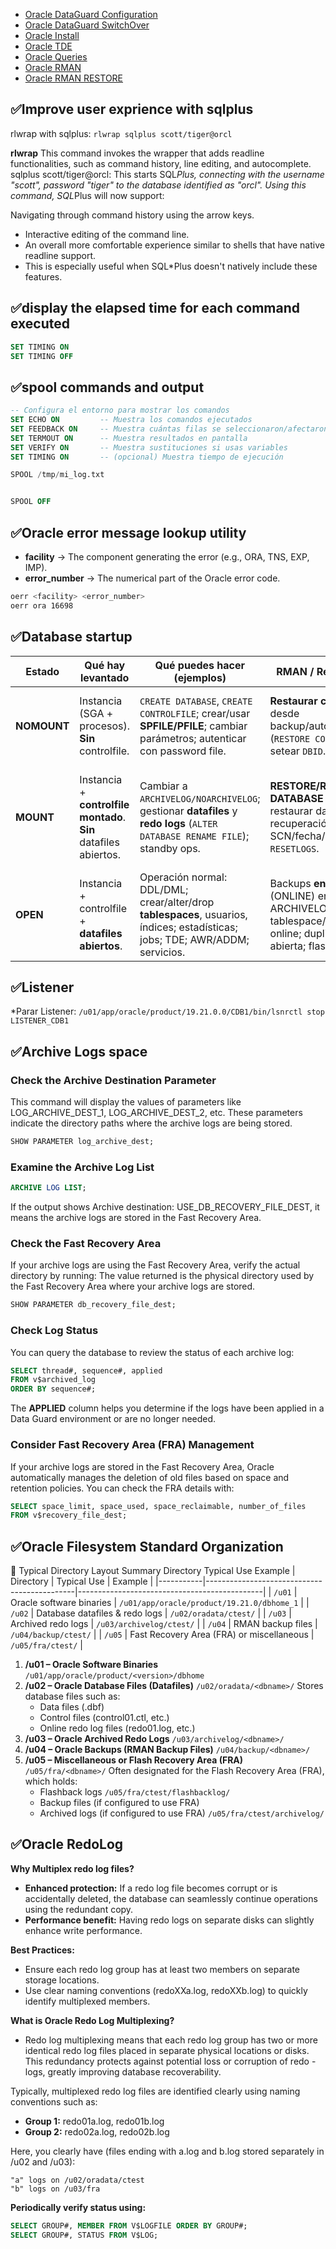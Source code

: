 

- [Oracle DataGuard Configuration](https://github.com/magnum31415/wiki/blob/main/oracle-dg.md)
- [Oracle DataGuard SwitchOver](https://github.com/magnum31415/wiki/blob/main/oracle-dg-switchover.md)
- [Oracle Install](https://github.com/magnum31415/wiki/blob/main/oracle-install.md)
- [Oracle TDE](https://github.com/magnum31415/wiki/blob/main/oracle-tde.md)
- [Oracle Queries](https://github.com/magnum31415/wiki/blob/main/oracle-queries.md)
- [Oracle RMAN](https://github.com/magnum31415/wiki/blob/main/oracle-rman.md)
- [Oracle RMAN RESTORE](https://github.com/magnum31415/wiki/blob/main/oracle-RMAN-Restore.md) 


## ✅Improve user exprience with sqlplus

rlwrap with sqlplus: ``rlwrap sqlplus scott/tiger@orcl``

**rlwrap** This command invokes the wrapper that adds readline functionalities, such as command history, line editing, and autocomplete.
sqlplus scott/tiger@orcl: This starts SQL*Plus, connecting with the username "scott", password "tiger" to the database identified as "orcl".
Using this command, SQL*Plus will now support:

Navigating through command history using the arrow keys.
* Interactive editing of the command line.
* An overall more comfortable experience similar to shells that have native readline support.
* This is especially useful when SQL*Plus doesn't natively include these features.

## ✅display the elapsed time for each command executed

````sql
SET TIMING ON
SET TIMING OFF
````

## ✅spool commands and output
````sql
-- Configura el entorno para mostrar los comandos
SET ECHO ON         -- Muestra los comandos ejecutados
SET FEEDBACK ON     -- Muestra cuántas filas se seleccionaron/afectaron
SET TERMOUT ON      -- Muestra resultados en pantalla
SET VERIFY ON       -- Muestra sustituciones si usas variables
SET TIMING ON       -- (opcional) Muestra tiempo de ejecución

SPOOL /tmp/mi_log.txt


SPOOL OFF
````

## ✅Oracle error message lookup utility
- **facility** → The component generating the error (e.g., ORA, TNS, EXP, IMP).
- **error_number** → The numerical part of the Oracle error code.
````bash
oerr <facility> <error_number>
oerr ora 16698
````
## ✅Database startup
| Estado        | Qué hay levantado                         | Qué puedes hacer (ejemplos)                                                                                                   | RMAN / Recuperación                                                                                         | Vistas útiles disponibles                                                                                                    | No puedes                                                |
|---------------|-------------------------------------------|-------------------------------------------------------------------------------------------------------------------------------|-------------------------------------------------------------------------------------------------------------|------------------------------------------------------------------------------------------------------------------------------|----------------------------------------------------------|
| **NOMOUNT**   | Instancia (SGA + procesos). **Sin** controlfile. | `CREATE DATABASE`, `CREATE CONTROLFILE`; crear/usar **SPFILE/PFILE**; cambiar parámetros; autenticar con password file.       | **Restaurar controlfile** desde backup/autobackup (`RESTORE CONTROLFILE`), setear `DBID`.                   | `V$INSTANCE`, `V$PARAMETER`, `V$SPPARAMETER`, `V$PROCESS`, `V$OPTION`…                                                      | Acceso a datos/objetos; ver metadatos que requieren controlfile; abrir DB. |
| **MOUNT**     | Instancia + **controlfile montado**. **Sin** datafiles abiertos. | Cambiar a `ARCHIVELOG/NOARCHIVELOG`; gestionar **datafiles** y **redo logs** (`ALTER DATABASE RENAME FILE`); standby ops.     | **RESTORE/RECOVER DATABASE** completo; restaurar datafiles; recuperación hasta SCN/fecha/log; abrir con `RESETLOGS`.         | + a NOMOUNT: `V$DATABASE`, `V$CONTROLFILE`, `V$DATAFILE`, `V$TABLESPACE`, `V$LOGFILE`, `V$ARCHIVE_DEST`, `V$RECOVERY_FILE_DEST`… | Consultar/usar objetos; DML/DDL; servicios para usuarios. |
| **OPEN**      | Instancia + controlfile + **datafiles abiertos**. | Operación normal: DDL/DML; crear/alter/drop **tablespaces**, usuarios, índices; estadísticas; jobs; TDE; AWR/ADDM; servicios. | Backups **en caliente** (ONLINE) en ARCHIVELOG; recover tablespace/datafile/block online; duplicaciones DB abierta; flashback. | Todo lo anterior + diccionario completo: `DBA_*`, `ALL_*`, `CDB_*`, `V$*`, `GV$*`                                           | Acciones que exijan MOUNT (ej. cambiar a ARCHIVELOG).    |

## ✅Listener

*Parar Listener: ``/u01/app/oracle/product/19.21.0.0/CDB1/bin/lsnrctl stop LISTENER_CDB1``

## ✅Archive Logs space

### Check the Archive Destination Parameter

This command will display the values of parameters like LOG_ARCHIVE_DEST_1, LOG_ARCHIVE_DEST_2, etc. These parameters indicate the directory paths where the archive logs are being stored.
````sql
SHOW PARAMETER log_archive_dest;
````
### Examine the Archive Log List
````sql
ARCHIVE LOG LIST;
````
If the output shows Archive destination: USE_DB_RECOVERY_FILE_DEST, it means the archive logs are stored in the Fast Recovery Area.

### Check the Fast Recovery Area

If your archive logs are using the Fast Recovery Area, verify the actual directory by running:
The value returned is the physical directory used by the Fast Recovery Area where your archive logs are stored.
````sql
SHOW PARAMETER db_recovery_file_dest;
````

### Check Log Status
You can query the database to review the status of each archive log:

````sql
SELECT thread#, sequence#, applied
FROM v$archived_log
ORDER BY sequence#;
````
The **APPLIED** column helps you determine if the logs have been applied in a Data Guard environment or are no longer needed.

### Consider Fast Recovery Area (FRA) Management
If your archive logs are stored in the Fast Recovery Area, Oracle automatically manages the deletion of old files based on space and retention policies. You can check the FRA details with:

````sql
SELECT space_limit, space_used, space_reclaimable, number_of_files
FROM v$recovery_file_dest;
````

## ✅Oracle Filesystem Standard Organization

🚩 Typical Directory Layout Summary
Directory	Typical Use	Example
| Directory | Typical Use                                 | Example                                      |
|-----------|---------------------------------------------|----------------------------------------------|
| `/u01`    | Oracle software binaries                    | `/u01/app/oracle/product/19.21.0/dbhome_1`   |
| `/u02`    | Database datafiles & redo logs              | `/u02/oradata/ctest/`                        |
| `/u03`    | Archived redo logs                          | `/u03/archivelog/ctest/`                     |
| `/u04`    | RMAN backup files                           | `/u04/backup/ctest/`                         |
| `/u05`    | Fast Recovery Area (FRA) or miscellaneous   | `/u05/fra/ctest/`                            |


1. **/u01 – Oracle Software Binaries**  ``/u01/app/oracle/product/<version>/dbhome``
2. **/u02 – Oracle Database Files (Datafiles)** ``/u02/oradata/<dbname>/``
    Stores database files such as:
    - Data files (.dbf)
    - Control files (control01.ctl, etc.)
    - Online redo log files (redo01.log, etc.)
3. **/u03 – Oracle Archived Redo Logs** ``/u03/archivelog/<dbname>/``
4. **/u04 – Oracle Backups (RMAN Backup Files)**  ``/u04/backup/<dbname>/``
5. **/u05 – Miscellaneous or Flash Recovery Area (FRA)** ``/u05/fra/<dbname>/``
   Often designated for the Flash Recovery Area (FRA), which holds:
   - Flashback logs ``/u05/fra/ctest/flashbacklog/``
   - Backup files (if configured to use FRA)
   - Archived logs (if configured to use FRA) ``/u05/fra/ctest/archivelog/``


## ✅Oracle RedoLog

**Why Multiplex redo log files?**
- **Enhanced protection:** If a redo log file becomes corrupt or is accidentally deleted, the database can seamlessly continue operations using the redundant copy.
- **Performance benefit:** Having redo logs on separate disks can slightly enhance write performance.
  
**Best Practices:**
- Ensure each redo log group has at least two members on separate storage locations.
- Use clear naming conventions (redoXXa.log, redoXXb.log) to quickly identify multiplexed members.

**What is Oracle Redo Log Multiplexing?**
- Redo log multiplexing means that each redo log group has two or more identical redo log files placed in separate physical locations or disks. This redundancy protects against potential loss or corruption of redo - logs, greatly improving database recoverability.

Typically, multiplexed redo log files are identified clearly using naming conventions such as:

- **Group 1:** redo01a.log, redo01b.log
- **Group 2:** redo02a.log, redo02b.log

Here, you clearly have  (files ending with a.log and b.log stored separately in /u02 and /u03):
````
"a" logs on /u02/oradata/ctest
"b" logs on /u03/fra
````

**Periodically verify status using:**
````sql
SELECT GROUP#, MEMBER FROM V$LOGFILE ORDER BY GROUP#;
SELECT GROUP#, STATUS FROM V$LOG;
````





